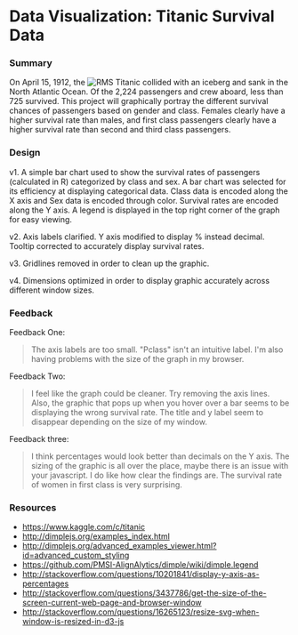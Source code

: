 # Data Visualization: Titanic Survival Data

### Summary
On April 15, 1912, the ![RMS Titanic](https://en.wikipedia.org/wiki/RMS_Titanic) collided with an iceberg and sank in the North Atlantic Ocean. Of the 2,224 passengers and crew aboard, less than 725 survived. This project will graphically portray the different survival chances of passengers based on gender and class. Females clearly have a higher survival rate than males, and first class passengers clearly have a higher survival rate than second and third class passengers.

### Design
v1. A simple bar chart used to show the survival rates of passengers (calculated in R) categorized by class and sex. A bar chart was selected for its efficiency at displaying categorical data. Class data is encoded along the X axis and Sex data is encoded through color. Survival rates are encoded along the Y axis. A legend is displayed in the top right corner of the graph for easy viewing.

v2. Axis labels clarified. Y axis modified to display % instead decimal. Tooltip corrected to accurately display survival rates.

v3. Gridlines removed in order to clean up the graphic.

v4. Dimensions optimized in order to display graphic accurately across different window sizes.

### Feedback
Feedback One:
> The axis labels are too small. "Pclass" isn't an intuitive label. I'm also having problems with the size of the graph in my browser.

Feedback Two:
> I feel like the graph could be cleaner. Try removing the axis lines. Also, the graphic that pops up when you hover over a bar seems to be displaying the wrong survival rate. The title and y label seem to disappear depending on the size of my window.

Feedback three:
> I think percentages would look better than decimals on the Y axis. The sizing of the graphic is all over the place, maybe there is an issue with your javascript. I do like how clear the findings are. The survival rate of women in first class is very surprising.

### Resources
* https://www.kaggle.com/c/titanic
* http://dimplejs.org/examples_index.html
* http://dimplejs.org/advanced_examples_viewer.html?id=advanced_custom_styling
* https://github.com/PMSI-AlignAlytics/dimple/wiki/dimple.legend
* http://stackoverflow.com/questions/10201841/display-y-axis-as-percentages
* http://stackoverflow.com/questions/3437786/get-the-size-of-the-screen-current-web-page-and-browser-window
* http://stackoverflow.com/questions/16265123/resize-svg-when-window-is-resized-in-d3-js
